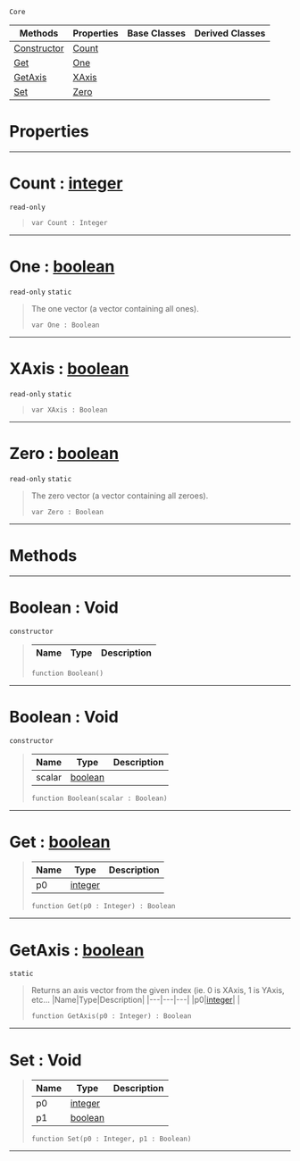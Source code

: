  `Core`

|Methods|Properties|Base Classes|Derived Classes|
|---|---|---|---|
|[ Constructor](https://github.com/ZilchEngine/ZilchDocs/blob/master/code_reference/nada_base_types/boolean.markdown#boolean-void)|[ Count](https://github.com/ZilchEngine/ZilchDocs/blob/master/code_reference/nada_base_types/boolean.markdown#count-zilch-engine-docume)| | |
|[ Get](https://github.com/ZilchEngine/ZilchDocs/blob/master/code_reference/nada_base_types/boolean.markdown#get-zilch-engine-document)|[ One](https://github.com/ZilchEngine/ZilchDocs/blob/master/code_reference/nada_base_types/boolean.markdown#one-zilch-engine-document)| | |
|[ GetAxis](https://github.com/ZilchEngine/ZilchDocs/blob/master/code_reference/nada_base_types/boolean.markdown#getaxis-zilch-engine-docu)|[ XAxis](https://github.com/ZilchEngine/ZilchDocs/blob/master/code_reference/nada_base_types/boolean.markdown#xaxis-zilch-engine-docume)| | |
|[ Set](https://github.com/ZilchEngine/ZilchDocs/blob/master/code_reference/nada_base_types/boolean.markdown#set-void)|[ Zero](https://github.com/ZilchEngine/ZilchDocs/blob/master/code_reference/nada_base_types/boolean.markdown#zilch-zilch-engine-documen)| | |


 #  Properties


---  
 #  Count : [integer](https://github.com/ZilchEngine/ZilchDocs/blob/master/code_reference/nada_base_types/integer.markdown)

 `read-only`

> 
> ``` lang=cpp, name=Nada
> var Count : Integer


---  
 #  One : [boolean](https://github.com/ZilchEngine/ZilchDocs/blob/master/code_reference/nada_base_types/boolean.markdown)

 `read-only` `static`

> The one vector (a vector containing all ones).
> ``` lang=cpp, name=Nada
> var One : Boolean


---  
 #  XAxis : [boolean](https://github.com/ZilchEngine/ZilchDocs/blob/master/code_reference/nada_base_types/boolean.markdown)

 `read-only` `static`

> 
> ``` lang=cpp, name=Nada
> var XAxis : Boolean


---  
 #  Zero : [boolean](https://github.com/ZilchEngine/ZilchDocs/blob/master/code_reference/nada_base_types/boolean.markdown)

 `read-only` `static`

> The zero vector (a vector containing all zeroes).
> ``` lang=cpp, name=Nada
> var Zero : Boolean


---  
 #  Methods


---  
 #  Boolean : Void

 `constructor`

> 
> |Name|Type|Description|
> |---|---|---|
> ``` lang=cpp, name=Nada
> function Boolean()
> ``` 


---  
 #  Boolean : Void

 `constructor`

> 
> |Name|Type|Description|
> |---|---|---|
> |scalar|[boolean](https://github.com/ZilchEngine/ZilchDocs/blob/master/code_reference/nada_base_types/boolean.markdown)| |
> ``` lang=cpp, name=Nada
> function Boolean(scalar : Boolean)
> ``` 


---  
 #  Get : [boolean](https://github.com/ZilchEngine/ZilchDocs/blob/master/code_reference/nada_base_types/boolean.markdown)

> 
> |Name|Type|Description|
> |---|---|---|
> |p0|[integer](https://github.com/ZilchEngine/ZilchDocs/blob/master/code_reference/nada_base_types/integer.markdown)| |
> ``` lang=cpp, name=Nada
> function Get(p0 : Integer) : Boolean
> ``` 


---  
 #  GetAxis : [boolean](https://github.com/ZilchEngine/ZilchDocs/blob/master/code_reference/nada_base_types/boolean.markdown)

 `static`

> Returns an axis vector from the given index (ie. 0 is XAxis, 1 is YAxis, etc...
> |Name|Type|Description|
> |---|---|---|
> |p0|[integer](https://github.com/ZilchEngine/ZilchDocs/blob/master/code_reference/nada_base_types/integer.markdown)| |
> ``` lang=cpp, name=Nada
> function GetAxis(p0 : Integer) : Boolean
> ``` 


---  
 #  Set : Void

> 
> |Name|Type|Description|
> |---|---|---|
> |p0|[integer](https://github.com/ZilchEngine/ZilchDocs/blob/master/code_reference/nada_base_types/integer.markdown)| |
> |p1|[boolean](https://github.com/ZilchEngine/ZilchDocs/blob/master/code_reference/nada_base_types/boolean.markdown)| |
> ``` lang=cpp, name=Nada
> function Set(p0 : Integer, p1 : Boolean)
> ``` 


---  
 

 